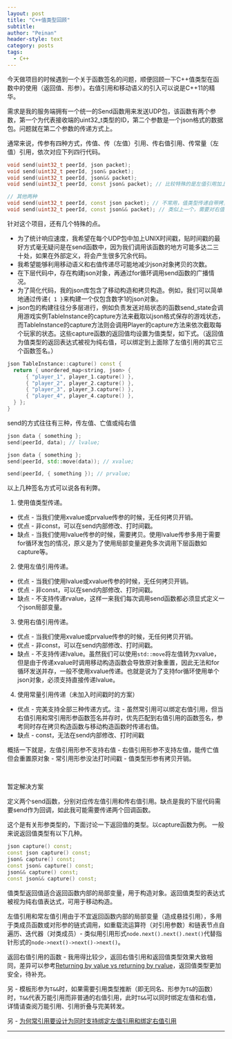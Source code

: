 ```yaml
---
layout: post
title: "C++值类型回顾"
subtitle:
author: "Peinan"
header-style: text
category: posts
tags:
  - C++
---
```


今天做项目的时候遇到一个关于函数签名的问题，顺便回顾一下C++值类型在函数中的使用（返回值、形参）。右值引用和移动语义的引入可以说是C++11的精华。

需求是我的服务端拥有一个统一的Send函数用来发送UDP包，该函数有两个参数，第一个为代表接收端的uint32_t类型的ID，第二个参数是一个json格式的数据包。问题就在第二个参数的传递方式上。

通常来说，传参有四种方式，传值、传（左值）引用、传右值引用、传常量（左值）引用，依次对应下列四行代码。

```cpp
void send(uint32_t peerId, json packet);
void send(uint32_t peerId, json& packet);
void send(uint32_t peerId, json&& packet);
void send(uint32_t peerId, const json& packet); // 比较特殊的是左值引用加上const后支持传递右值实参。

// 其他两种
void send(uint32_t peerId, const json packet); // 不常用，值类型传递自带拷贝，该const只对形参packet起作用，对外部实参无任何作用。
void send(uint32_t peerId, const json&& packet); // 类似上一个，需要对右值引用形参加const的场景不多。
```

针对这个项目，还有几个特殊的点。
+ 为了统计响应速度，我希望在每个UDP包中加上UNIX时间戳，贴时间戳的最好方式毫无疑问是在send函数中，因为我们调用该函数的地方可能多达二三十处，如果在外部定义，将会产生很多冗余代码。
+ 我希望能够利用移动语义和右值传递尽可能地减少json对象拷贝的次数。
+ 在下层代码中，存在构建json对象，再通过for循环调用send函数的广播情况。
+ 为了简化代码，我的json库包含了移动构造和拷贝构造。例如，我们可以简单地通过传递`{ 1 }`来构建一个仅包含数字1的json对象。
+ json包的构建往往分多层进行，例如负责发送对局状态的函数send_state会调用游戏实例TableInstance的capture方法来截取以json格式保存的游戏状态，而TableInstance的capture方法则会调用Player的capture方法来依次截取每个玩家的状态。这些capture函数的返回值均设置为值类型，如下式。（返回值为值类型的返回表达式被视为纯右值，可以绑定到上面除了左值引用的其它三个函数签名。）
  
```cpp
json TableInstance::capture() const {
  return { unordered_map<string, json> {
      { "player_1", player_1.capture() },
      { "player_2", player_2.capture() },
      { "player_3", player_3.capture() },
      { "player_4", player_4.capture() },
  } };
}
```

send的方式往往有三种，传左值、亡值或纯右值
```cpp
json data { something };
send(peerId, data); // lvalue;
```

```cpp
json data { something };
send(peerId, std::move(data)); // xvalue;
```

```cpp
send(peerId, { something }); // prvalue;
```

以上几种签名方式可以说各有利弊。
1. 使用值类型传递。
  + 优点 - 当我们使用xvalue或prvalue传参的时候，无任何拷贝开销。
  + 优点 - 非const，可以在send内部修改、打时间戳。
  + 缺点 - 当我们使用lvalue传参的时候，需要拷贝。使用lvalue传参多用于需要for循环发包的情况，原义是为了使用局部变量避免多次调用下层函数如capture等。
2. 使用左值引用传递。
  + 优点 - 当我们使用lvalue或xvalue传参的时候，无任何拷贝开销。
  + 优点 - 非const，可以在send内部修改、打时间戳。
  + 缺点 - 不支持传递rvalue，这样一来我们每次调用send函数都必须显式定义一个json局部变量。
3. 使用右值引用传递。
  + 优点 - 当我们使用xvalue或prvalue传参的时候，无任何拷贝开销。
  + 优点 - 非const，可以在send内部修改、打时间戳。
  + 缺点 - 不支持传递lvalue。虽然我们可以使用`std::move`将左值转为xvalue，但是由于传递xvalue时调用移动构造函数会导致原对象重置，因此无法和for循环发送并存，一般不使用xvalue传递。也就是说为了支持for循环使用单个json对象，必须支持直接传递lvalue。
4. 使用常量引用传递（未加入时间戳时的方案）
  + 优点 - 完美支持全部三种传递方式。注 - 虽然常引用可以绑定右值引用，但当右值引用和常引用形参函数签名并存时，优先匹配到右值引用的函数签名，参考同时存在拷贝构造函数与移动构造函数时传递右值。
  + 缺点 - const，无法在send内部修改、打时间戳

概括一下就是，左值引用形参不支持右值 - 右值引用形参不支持左值，能传亡值但会重置原对象 - 常引用形参没法打时间戳 - 值类型形参有拷贝开销。

<p>&nbsp</p>

暂定解决方案

定义两个send函数，分别对应传左值引用和传右值引用。缺点是我的下层代码需要send作为回调，如此我可能需要传递两个回调函数。

这个是有关形参类型的，下面讨论一下返回值的类型。以capture函数为例。
一般来说返回值类型有以下几种。

```cpp
json capture() const;
const json capture() const;
json& capture() const;
const json& capture() const;
json&& capture() const;
const json&& capture() const;
```

值类型返回值适合返回函数内部的局部变量，用于构造对象。返回值类型的表达式被视为纯右值表达式，可用于移动构造。

左值引用和常左值引用由于不宜返回函数内部的局部变量（造成悬挂引用），多用于类成员函数或对形参的链式调用，如重载流运算符（对引用参数）和链表节点自遍历、迭代器（对类成员）- 类似用引用形式`node.next().next().next()`代替指针形式的`node->next()->next()->next()`。

返回右值引用的函数 - 我用得比较少，返回右值引用和返回值类型效果大致相同，差异可以参考[Returning by value vs returning by rvalue](http://www.cplusplus.com/forum/general/219121/)，返回值类型更加安全，待补充。

另 - 模板形参为`T&&`时，如果需要引用类型推断（即无同名、形参为`T&`的函数）时，`T&&`代表万能引用而非普通的右值引用，此时`T&&`可以同时绑定左值和右值，详情请查阅万能引用、引用折叠与完美转发。

另 - [为何常引用要设计为同时支持绑定左值引用和绑定右值引用](https://www.zhihu.com/question/40238995)

---

